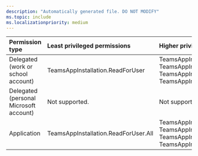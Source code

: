 ```yaml
---
description: "Automatically generated file. DO NOT MODIFY"
ms.topic: include
ms.localizationpriority: medium
---
```


|Permission type|Least privileged permissions|Higher privileged permissions|
|:---|:---|:---|
|Delegated (work or school account)|TeamsAppInstallation.ReadForUser|TeamsAppInstallation.ReadWriteSelfForUser, TeamsAppInstallation.ReadWriteAndConsentForUser, TeamsAppInstallation.ReadWriteAndConsentSelfForUser, TeamsAppInstallation.ReadWriteForUser|
|Delegated (personal Microsoft account)|Not supported.|Not supported.|
|Application|TeamsAppInstallation.ReadForUser.All|TeamsAppInstallation.ReadWriteSelfForUser.All, TeamsAppInstallation.ReadWriteAndConsentForUser.All, TeamsAppInstallation.ReadWriteAndConsentSelfForUser.All, TeamsAppInstallation.ReadWriteForUser.All|

